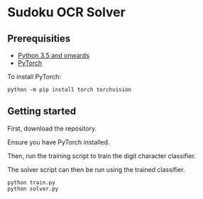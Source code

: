 # Sudoku OCR Solver

## Prerequisities

* [Python 3.5 and onwards](https://www.python.org)
* [PyTorch](https://pytorch.org)

To install PyTorch:

`python -m pip install torch torchvision`


## Getting started

First, download the repository.

Ensure you have PyTorch installed.

Then, run the training script to train the digit character classifier.

The solver script can then be run using the trained classifier.

```
python train.py
python solver.py
```
